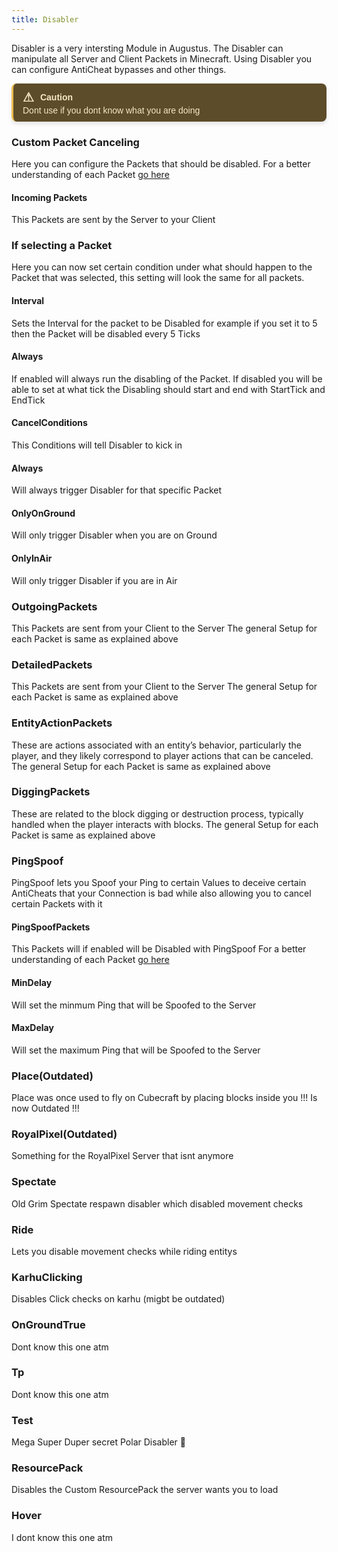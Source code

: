 ```yaml
---
title: Disabler
---
```

Disabler is a very intersting Module in Augustus. The Disabler can manipulate all Server and Client Packets in Minecraft. Using Disabler you can configure AntiCheat bypasses and other things.

<div style="border-left: 3px solid #EEBD53; background-color: #5C4C29; padding: 10px 15px; color: #F4E6C5; font-family: Arial, sans-serif; font-size: 14px; max-width: 600px; border-radius: 8px; box-shadow: 0px 4px 6px rgba(0, 0, 0, 0.1);">
  <div style="display: flex; align-items: center; font-weight: bold; margin-bottom: 1px;">
    <span style="font-size: 20px; margin-right: 10px;">&#9888;</span>
    <span>Caution</span>
  </div>
  <div>
    Dont use if you dont know what you are doing
  </div>
</div>

### Custom Packet Canceling
Here you can configure the Packets that should be disabled. For a better understanding of each Packet [go here](https://augustus-wiki-1dyg0kfq6-muffinmaker2s-projects.vercel.app/intro/packets)
 
 #### Incoming Packets
 This Packets are sent by the Server to your Client

 ### If selecting a Packet
 Here you can now set certain condition under what should happen to the Packet that was selected, this setting will look the same for all packets.

 #### Interval
 Sets the Interval for the packet to be Disabled for example if you set it to 5 then the Packet will be disabled every 5 Ticks

#### Always
If enabled will always run the disabling of the Packet. If disabled you will be able to set at what tick the Disabling should start and end with StartTick and EndTick

#### CancelConditions
This Conditions will tell Disabler to kick in

#### Always
Will always trigger Disabler for that specific Packet

#### OnlyOnGround
Will only trigger Disabler when you are on Ground

#### OnlyInAir
Will only trigger Disabler if you are in Air

### OutgoingPackets
This Packets are sent from your Client to the Server The general Setup for each Packet is same as explained above

### DetailedPackets
This Packets are sent from your Client to the Server The general Setup for each Packet is same as explained above

### EntityActionPackets
These are actions associated with an entity’s behavior, particularly the player, and they likely correspond to player actions that can be canceled. The general Setup for each Packet is same as explained above

### DiggingPackets
These are related to the block digging or destruction process, typically handled when the player interacts with blocks. The general Setup for each Packet is same as explained above

### PingSpoof
PingSpoof lets you Spoof your Ping to certain Values to deceive certain AntiCheats that your Connection is bad while also allowing you to cancel certain Packets with it

#### PingSpoofPackets
This Packets will if enabled will be Disabled with PingSpoof For a better understanding of each Packet [go here](https://augustus-wiki-1dyg0kfq6-muffinmaker2s-projects.vercel.app/intro/packets)

#### MinDelay
Will set the minmum Ping that will be Spoofed to the Server

#### MaxDelay
Will set the maximum Ping that will be Spoofed to the Server

### Place(Outdated)
Place was once used to fly on Cubecraft by placing blocks inside you !!! Is now Outdated !!!

### RoyalPixel(Outdated)
Something for the RoyalPixel Server that isnt anymore

### Spectate
Old Grim Spectate respawn disabler which disabled movement checks

### Ride
Lets you disable movement checks while riding entitys

### KarhuClicking
Disables Click checks on karhu (migbt be outdated)

### OnGroundTrue
Dont know this one atm

### Tp
Dont know this one atm

### Test
Mega Super Duper secret Polar Disabler :troll:

### ResourcePack
Disables the Custom ResourcePack the server wants you to load

### Hover
I dont know this one atm
